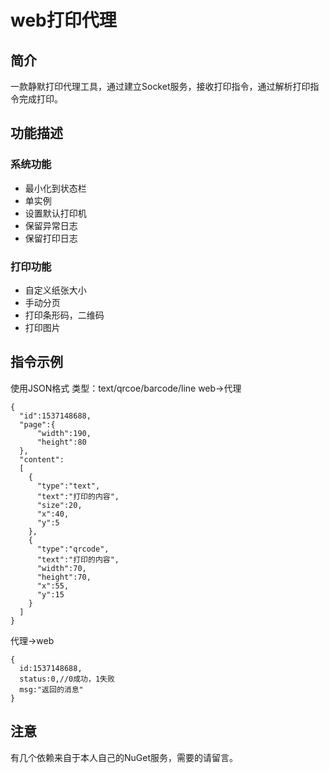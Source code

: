 # web打印代理
## 简介
一款静默打印代理工具，通过建立Socket服务，接收打印指令，通过解析打印指令完成打印。
## 功能描述

### 系统功能
* 最小化到状态栏
* 单实例
* 设置默认打印机
* 保留异常日志
* 保留打印日志

### 打印功能
* 自定义纸张大小
* 手动分页
* 打印条形码，二维码
* 打印图片

## 指令示例
使用JSON格式
类型：text/qrcoe/barcode/line
web->代理
```
{
  "id":1537148688,
  "page":{
      "width":190,
      "height":80
  },
  "content":
  [
    {
      "type":"text",
      "text":"打印的内容",
      "size":20,
      "x":40,
      "y":5
    },
    {
      "type":"qrcode",
      "text":"打印的内容",
      "width":70,
      "height":70,
      "x":55,
      "y":15
    }
  ]
}
```
代理->web
```
{
  id:1537148688,
  status:0,//0成功，1失败
  msg:"返回的消息"
}
```

## 注意
有几个依赖来自于本人自己的NuGet服务，需要的请留言。